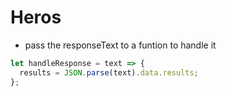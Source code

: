 # Heros

- pass the responseText to a funtion to handle it

```js
let handleResponse = text => {
  results = JSON.parse(text).data.results;
};
```
